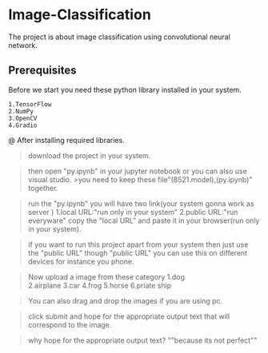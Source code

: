 # Image-Classification
The project is about image classification using convolutional neural network.

## Prerequisites
Before we start you need these python library installed in your system.
    
    1.TensorFlow
    2.NumPy
    3.OpenCV
    4.Gradio

@ After installing required libraries.
> download the project in your system.

> then open "py.ipynb" in your jupyter notebook or you can also use visual studio.
	>you need to keep these file"(8521.model),(py.ipynb)" together.

> run the "py.ipynb" you will have two link(your system gonna work as server )
	1.local URL:"run only in your system"
	2.public URL:"run everyware"
> copy the "local URL" and paste it in your browser(run only in your system).

> if you want to run this project apart from your system then just use the "public URL"
  though "public URL" you can use this on different devices for instance you phone.

> Now upload a image from these category
  1.dog			       
  2.airplane
  3.car
	4.frog
	5.horse
	6.priate ship

> You can also drag and drop the images if you are using pc.

> click submit and hope for the appropriate output text that will correspond to the image.

> why hope for the appropriate output text?
        ""because its not perfect""
